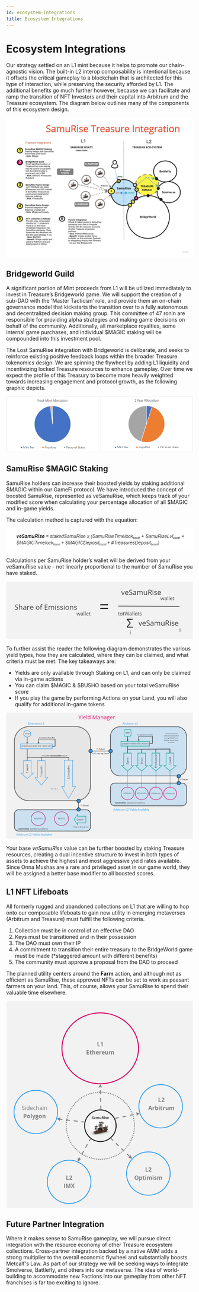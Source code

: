 ```yaml
---
id: ecosystem-integrations
title: Ecosystem Integrations
---
```


# Ecosystem Integrations

Our strategy settled on an L1 mint because it helps to promote our chain-agnostic vision. The built-in L2 interop composability is intentional because it offsets the critical gameplay to a blockchain that is architected for this type of interaction, while preserving the security afforded by L1. The additional benefits go much further however, because we can facilitate and ramp the transition of NFT Investors and their capital into Arbitrum and the Treasure ecosystem. The diagram below outlines many of the components of this ecosystem design.

![Bridgeworld Guild](/assets/images/ecosystem-integrations.jpg)

## Bridgeworld Guild

A significant portion of Mint proceeds from L1 will be utilized immediately to invest in Treasure’s Bridgeworld game. We will support the creation of a sub-DAO with the ‘Master Tactician’ role, and provide them an on-chain governance model that kickstarts the transition over to a fully autonomous and decentralized decision making group. This committee of 47 ronin are responsible for providing alpha strategies and making game decisions on behalf of the community. Additionally, all marketplace royalties, some internal game purchases, and individual $MAGIC staking will be compounded into this investment pool.

The Lost SamuRise integration with Bridgeworld is deliberate, and seeks to reinforce existing  positive feedback loops within the broader Treasure tokenomics design. We are spinning the flywheel by adding L1 liquidity and incentivizing locked Treasure resources to enhance gameplay. Over time we expect the profile of this Treasury to become more heavily weighted towards increasing engagement and protocol growth, as the following graphic depicts.

![Allocation](/assets/images/allocation.png)

## SamuRise $MAGIC Staking

SamuRise holders can increase their boosted yields by staking additional $MAGIC within our GameFi protocol. We have introduced the concept of boosted SamuRise, represented as veSamuRise, which keeps track of your modified score when calculating your percentage allocation of all $MAGIC and in-game yields.

The calculation method is captured with the equation:

![Calculation](/assets/images/formula1.png)

Calculations per SamuRise holder’s wallet will be derived from your veSamuRise value - not linearly proportional to the number of SamuRise you have staked.

![Calculation](/assets/images/formula2.png)

To further assist the reader the following diagram demonstrates the various yield types, how they are calculated, where they can be claimed, and what criteria must be met. The key takeaways are:

* Yields are only available through Staking on L1, and can only be claimed via in-game actions
* You can claim $MAGIC & $BUSHO based on your total veSamuRise score
* If you play the game by performing Actions on your Land, you will also qualify for additional in-game tokens

![Yield Manager](/assets/images/yield-manager.png)

Your base *veSamuRise* value can be further boosted by staking Treasure resources, creating a dual incentive structure to invest in both types of assets to achieve the highest and most aggressive yield rates available. Since Onna Mushas are a rare and privileged asset in our game world, they will be assigned a better base modifier to all boosted scores.

## L1 NFT Lifeboats

All formerly rugged and abandoned collections on L1 that are willing to hop onto our composable lifeboats to gain new utility in emerging metaverses (Arbitrum and Treasure) must fulfill the following criteria.

1. Collection must be in control of an effective DAO
1. Keys must be transitioned and in their possession
1. The DAO must own their IP
1. A commitment to transition their entire treasury to the BridgeWorld game must be made (*staggered amount with different benefits)
1. The community must approve a proposal from the DAO to proceed

The planned utility centers around the **Farm** action, and although not as efficient as SamuRise, these approved NFTs can be set to work as peasant farmers on your land. This, of course, allows your SamuRise to spend their valuable time elsewhere.

![Lifeboats](/assets/images/lifeboats.png)

## Future Partner Integration

Where it makes sense to SamuRise gameplay, we will pursue direct integration with the resource economy of other Treasure ecosystem collections. Cross-partner integration backed by a native AMM adds a strong multiplier to the overall economic flywheel and substantially boosts Metcalf's Law. As part of our strategy we will be seeking ways to integrate Smolverse, Battlefly, and others into our metaverse. The idea of world-building to accommodate new Factions into our gameplay from other NFT franchises is far too exciting to ignore.
